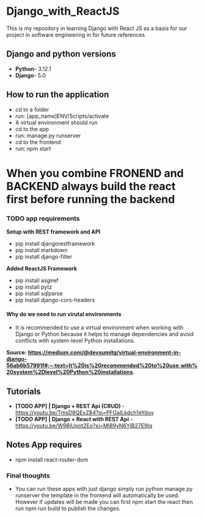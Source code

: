# Django_with_ReactJS
This is my repository in learning Django with React JS as a basis for our project in software engineering in for future references

## Django and python versions 
- **Python**- 3.12.1
- **Django**- 5.0

## How to run the application
- cd to a folder
- run: [app_name]ENV/Scripts/activate 
- A virtual environment should run 
- cd to the app 
- run: manage.py runserver 
- cd to the frontend
- run: npm start


# When you combine FRONEND and BACKEND always build the react first before running the backend
### TODO app requirements 

**Setup with REST framework and API**
- pip install djangorestframework 
- pip install markdown 
- pip install django-filter

**Added ReactJS Framework**
- pip install asgiref
- pip install pytz
- pip install sqlparse
- pip install django-cors-headers
#### Why do we need to run virutal environments 
- It is recommended to use a virtual environment when working with Django or Python because it helps to manage dependencies and avoid conflicts with system-level Python installations.

**Source: https://medium.com/@devsumitg/virtual-environment-in-django-56ab6b57991f#:~:text=It%20is%20recommended%20to%20use,with%20system%2Dlevel%20Python%20installations.**

## Tutorials
- **[TODO APP] | Django + REST Api (CRUD)** - https://youtu.be/TmsD8QExZ84?si=PFGaILkdch1eYduy
- **[TODO APP] | Django + React with REST Api** - https://youtu.be/W9BjUoot2Eo?si=Ml89vN6YjB27E9lq

## Notes App requires 
- npm install react-router-dom

### Final thoughts 
- You can run these apps with just django simply run python manage.py runserver the template in the frontend will automatically be used. However if updates will be made you can first npm start the react then run npm run build to publish the changes.

